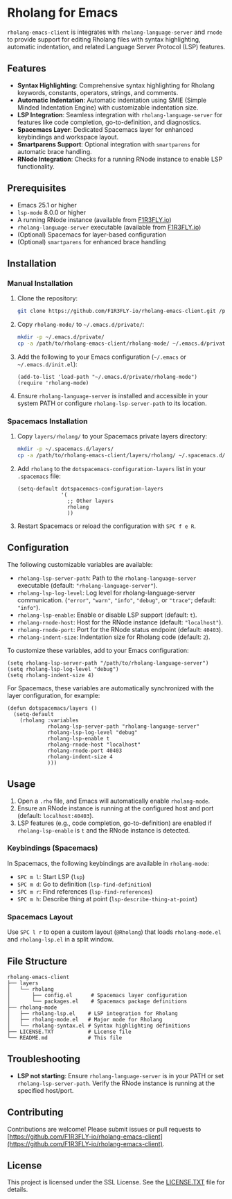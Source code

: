 # Rholang for Emacs

`rholang-emacs-client` is integrates with `rholang-language-server` and `rnode` to provide support for editing Rholang files with syntax highlighting, automatic indentation, and related Language Server Protocol (LSP) features.

## Features

- **Syntax Highlighting**: Comprehensive syntax highlighting for Rholang keywords, constants, operators, strings, and comments.
- **Automatic Indentation**: Automatic indentation using SMIE (Simple Minded Indentation Engine) with customizable indentation size.
- **LSP Integration**: Seamless integration with `rholang-language-server` for features like code completion, go-to-definition, and diagnostics.
- **Spacemacs Layer**: Dedicated Spacemacs layer for enhanced keybindings and workspace layout.
- **Smartparens Support**: Optional integration with `smartparens` for automatic brace handling.
- **RNode Integration**: Checks for a running RNode instance to enable LSP functionality.

## Prerequisites

- Emacs 25.1 or higher
- `lsp-mode` 8.0.0 or higher
- A running RNode instance (available from [F1R3FLY.io](https://github.com/F1R3FLY-io/f1r3fly))
- `rholang-language-server` executable (available from [F1R3FLY.io](https://github.com/F1R3FLY-io/rholang-language-server))
- (Optional) Spacemacs for layer-based configuration
- (Optional) `smartparens` for enhanced brace handling

## Installation

### Manual Installation

1. Clone the repository:

   ```bash
   git clone https://github.com/F1R3FLY-io/rholang-emacs-client.git /path/to/rholang-emacs-client
   ```

2. Copy `rholang-mode/` to `~/.emacs.d/private/`:

   ```bash
   mkdir -p ~/.emacs.d/private/
   cp -a /path/to/rholang-emacs-client/rholang-mode/ ~/.emacs.d/private/
   ```

3. Add the following to your Emacs configuration (`~/.emacs` or `~/.emacs.d/init.el`):

   ```emacs-lisp
   (add-to-list 'load-path "~/.emacs.d/private/rholang-mode")
   (require 'rholang-mode)
   ```

3. Ensure `rholang-language-server` is installed and accessible in your system PATH or configure `rholang-lsp-server-path` to its location.

### Spacemacs Installation

1. Copy `layers/rholang/` to your Spacemacs private layers directory:

   ```bash
   mkdir -p ~/.spacemacs.d/layers/
   cp -a /path/to/rholang-emacs-client/layers/rholang/ ~/.spacemacs.d/layers/
   ```

2. Add `rholang` to the `dotspacemacs-configuration-layers` list in your `.spacemacs` file:

   ```emacs-lisp
   (setq-default dotspacemacs-configuration-layers
                 '(
                   ;; Other layers
                   rholang
                   ))
   ```

3. Restart Spacemacs or reload the configuration with `SPC f e R`.

## Configuration

The following customizable variables are available:

- `rholang-lsp-server-path`: Path to the `rholang-language-server` executable (default: `"rholang-language-server"`).
- `rholang-lsp-log-level`: Log level for rholang-language-server communication. (`"error"`, `"warn"`, `"info"`, `"debug"`, or `"trace"`; default: `"info"`).
- `rholang-lsp-enable`: Enable or disable LSP support (default: `t`).
- `rholang-rnode-host`: Host for the RNode instance (default: `"localhost"`).
- `rholang-rnode-port`: Port for the RNode status endpoint (default: `40403`).
- `rholang-indent-size`: Indentation size for Rholang code (default: `2`).

To customize these variables, add to your Emacs configuration:

```emacs-lisp
(setq rholang-lsp-server-path "/path/to/rholang-language-server")
(setq rholang-lsp-log-level "debug")
(setq rholang-indent-size 4)
```

For Spacemacs, these variables are automatically synchronized with the layer configuration, for example:

```emacs-lisp
(defun dotspacemacs/layers ()
  (setq-default
    (rholang :variables
             rholang-lsp-server-path "rholang-language-server"
             rholang-lsp-log-level "debug"
             rholang-lsp-enable t
             rholang-rnode-host "localhost"
             rholang-rnode-port 40403
             rholang-indent-size 4
             )))
```

## Usage

1. Open a `.rho` file, and Emacs will automatically enable `rholang-mode`.
2. Ensure an RNode instance is running at the configured host and port (default: `localhost:40403`).
3. LSP features (e.g., code completion, go-to-definition) are enabled if `rholang-lsp-enable` is `t` and the RNode instance is detected.

### Keybindings (Spacemacs)

In Spacemacs, the following keybindings are available in `rholang-mode`:

- `SPC m l`: Start LSP (`lsp`)
- `SPC m d`: Go to definition (`lsp-find-definition`)
- `SPC m r`: Find references (`lsp-find-references`)
- `SPC m h`: Describe thing at point (`lsp-describe-thing-at-point`)

### Spacemacs Layout

Use `SPC l r` to open a custom layout (`@Rholang`) that loads `rholang-mode.el` and `rholang-lsp.el` in a split window.

## File Structure

```
rholang-emacs-client
├── layers
│   └── rholang
│       ├── config.el      # Spacemacs layer configuration
│       └── packages.el    # Spacemacs package definitions
├── rholang-mode
│   ├── rholang-lsp.el    # LSP integration for Rholang
│   ├── rholang-mode.el   # Major mode for Rholang
│   └── rholang-syntax.el # Syntax highlighting definitions
├── LICENSE.TXT           # License file
└── README.md             # This file
```

## Troubleshooting

- **LSP not starting**: Ensure `rholang-language-server` is in your PATH or set `rholang-lsp-server-path`. Verify the RNode instance is running at the specified host/port.

## Contributing

Contributions are welcome! Please submit issues or pull requests to [https://github.com/F1R3FLY-io/rholang-emacs-client](https://github.com/F1R3FLY-io/rholang-emacs-client).

## License

This project is licensed under the SSL License. See the [LICENSE.TXT](LICENSE.TXT) file for details.
